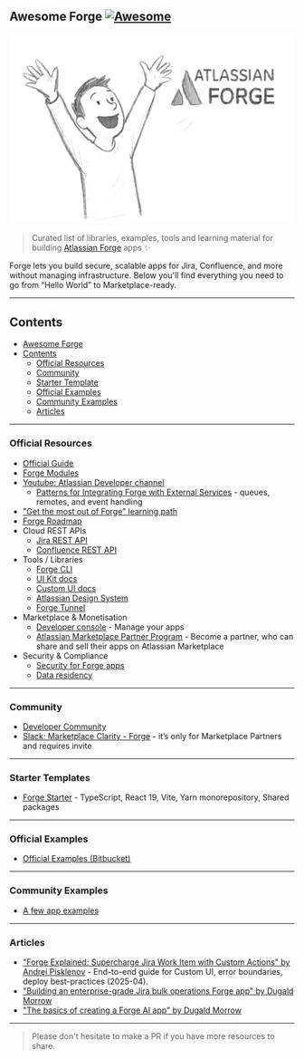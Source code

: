## Awesome Forge [![Awesome](https://awesome.re/badge.svg)](https://awesome.re)
![](./media/awesome-forge-intro.png)

> Curated list of libraries, examples, tools and learning material for building [Atlassian Forge](https://developer.atlassian.com/platform/forge/) apps ✨

Forge lets you build secure, scalable apps for Jira, Confluence, and more without managing infrastructure. 
Below you'll find everything you need to go from “Hello World” to Marketplace-ready.

---

## Contents

- [Awesome Forge](#awesome-forge)
- [Contents](#contents)
  - [Official Resources](#official-resources)
  - [Community](#community)
  - [Starter Template](#starter-templates)
  - [Official Examples](#official-examples)
  - [Community Examples](#community-examples)
  - [Articles](#articles)

---

### Official Resources

- [Official Guide](https://developer.atlassian.com/platform/forge/)
- [Forge Modules](https://developer.atlassian.com/platform/forge/manifest-reference/modules/)
- [Youtube: Atlassian Developer channel](https://www.youtube.com/@AtlassianDeveloper/videos)
  - [Patterns for Integrating Forge with External Services](https://www.youtube.com/watch?v=IsxVoOK7wH0) - queues, remotes, and event handling 
- ["Get the most out of Forge" learning path](https://community.atlassian.com/learning/path/get-the-most-out-of-forge)
- [Forge Roadmap](https://developer.atlassian.com/platform/forge/roadmap)
- Cloud REST APIs
  - [Jira REST API](https://developer.atlassian.com/cloud/jira/platform/rest/v3)
  - [Confluence REST API](https://developer.atlassian.com/cloud/confluence/rest/v2)
- Tools / Libraries
  - [Forge CLI](https://developer.atlassian.com/platform/forge/cli-reference/)
  - [UI Kit docs](https://developer.atlassian.com/platform/forge/ui-kit/)
  - [Custom UI docs](https://developer.atlassian.com/platform/forge/extend-ui-with-custom-options/)
  - [Atlassian Design System](https://atlassian.design/)
  - [Forge Tunnel](https://developer.atlassian.com/platform/forge/tunneling/)
- Marketplace & Monetisation
  - [Developer console](https://developer.atlassian.com/platform/forge/manage-your-apps/) - Manage your apps
  - [Atlassian Marketplace Partner Program](https://developer.atlassian.com/platform/marketplace/marketplace-partner-program/) - Become a partner, who can share and sell their apps on Atlassian Marketplace
- Security & Compliance
  - [Security for Forge apps](https://developer.atlassian.com/platform/forge/security/)
  - [Data residency](https://developer.atlassian.com/platform/forge/data-residency/)

---

### Community

- [Developer Community](https://community.developer.atlassian.com/c/forge/45)
- [Slack: Marketplace Clarity - Forge](https://marketplace-vendors.slack.com/archives/CMVD09M7U) - it’s only for Marketplace Partners and requires invite

---

### Starter Templates

- [Forge Starter](https://github.com/andrei-pisklenov/forge-starter) - TypeScript, React 19, Vite, Yarn monorepository, Shared packages

---

### Official Examples

- [Official Examples (Bitbucket)](https://bitbucket.org/atlassian/workspace/projects/FE)

---

### Community Examples

- [A few app examples](https://github.com/andrei-pisklenov/forge-by-example)

---

### Articles

- ["Forge Explained: Supercharge Jira Work Item with Custom Actions" by Andrei Pisklenov](https://www.linkedin.com/pulse/forge-explained-supercharge-jira-work-item-custom-andrei-pisklenov-jgkwf/) - End-to-end guide for Custom UI, error boundaries, deploy best-practices (2025-04).
- ["Building an enterprise-grade Jira bulk operations Forge app" by Dugald Morrow](https://www.atlassian.com/blog/developer/building-an-enterprise-grade-jira-bulk-operations-forge-app-2)
- ["The basics of creating a Forge AI app" by Dugald Morrow](https://www.atlassian.com/blog/developer/forge-ai-basics)

---

> Please don't hesitate to make a PR if you have more resources to share.
